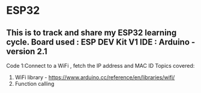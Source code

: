 # ESP32
This is to track and share my ESP32 learning cycle. 
Board used : ESP DEV Kit V1
IDE : Arduino - version 2.1
---------------------------------------------------------------------
Code 1:Connect to a WiFi , fetch the IP address and MAC ID
Topics covered:
1) WiFi library - https://www.arduino.cc/reference/en/libraries/wifi/
2) Function calling


